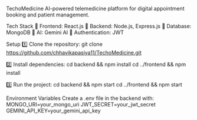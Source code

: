 TechoMedicine 
AI-powered telemedicine platform for digital appointment booking and patient management.

Tech Stack
🔹 Frontend: React.js
🔹 Backend: Node.js, Express.js
🔹 Database: MongoDB
🔹 AI: Gemini AI
🔹 Authentication: JWT

Setup
1️⃣ Clone the repository:
git clone https://github.com/chhavikapasiya11/TechoMedicine.git

2️⃣ Install dependencies:
cd backend && npm install
cd ../frontend && npm install

3️⃣ Run the project:
cd backend && npm start
cd ../frontend && npm start

Environment Variables
Create a .env file in the backend with:
MONGO_URI=your_mongo_uri
JWT_SECRET=your_jwt_secret
GEMINI_API_KEY=your_gemini_api_key
